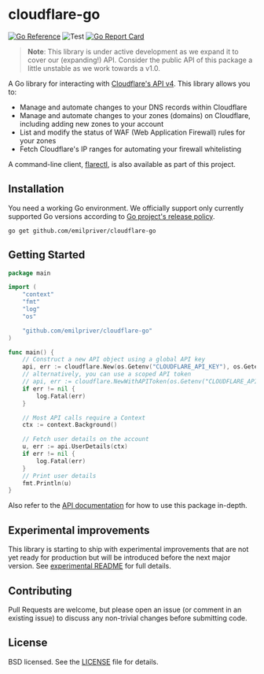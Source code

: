 # cloudflare-go

[![Go Reference](https://pkg.go.dev/badge/github.com/emilpriver/cloudflare-go.svg)](https://pkg.go.dev/github.com/emilpriver/cloudflare-go)
![Test](https://github.com/emilpriver/cloudflare-go/workflows/Test/badge.svg)
[![Go Report Card](https://goreportcard.com/badge/github.com/emilpriver/cloudflare-go?style=flat-square)](https://goreportcard.com/report/github.com/emilpriver/cloudflare-go)

> **Note**: This library is under active development as we expand it to cover
> our (expanding!) API. Consider the public API of this package a little
> unstable as we work towards a v1.0.

A Go library for interacting with
[Cloudflare's API v4](https://api.cloudflare.com/). This library allows you to:

- Manage and automate changes to your DNS records within Cloudflare
- Manage and automate changes to your zones (domains) on Cloudflare, including
  adding new zones to your account
- List and modify the status of WAF (Web Application Firewall) rules for your
  zones
- Fetch Cloudflare's IP ranges for automating your firewall whitelisting

A command-line client, [flarectl](cmd/flarectl), is also available as part of
this project.

## Installation

You need a working Go environment. We officially support only currently supported Go versions according to [Go project's release policy](https://go.dev/doc/devel/release#policy).

```
go get github.com/emilpriver/cloudflare-go
```

## Getting Started

```go
package main

import (
	"context"
	"fmt"
	"log"
	"os"

	"github.com/emilpriver/cloudflare-go"
)

func main() {
	// Construct a new API object using a global API key
	api, err := cloudflare.New(os.Getenv("CLOUDFLARE_API_KEY"), os.Getenv("CLOUDFLARE_API_EMAIL"))
	// alternatively, you can use a scoped API token
	// api, err := cloudflare.NewWithAPIToken(os.Getenv("CLOUDFLARE_API_TOKEN"))
	if err != nil {
		log.Fatal(err)
	}

	// Most API calls require a Context
	ctx := context.Background()

	// Fetch user details on the account
	u, err := api.UserDetails(ctx)
	if err != nil {
		log.Fatal(err)
	}
	// Print user details
	fmt.Println(u)
}
```

Also refer to the
[API documentation](https://pkg.go.dev/github.com/emilpriver/cloudflare-go) for
how to use this package in-depth.

## Experimental improvements

This library is starting to ship with experimental improvements that are not yet
ready for production but will be introduced before the next major version. See
[experimental README](/docs/experimental.md) for full details.

## Contributing

Pull Requests are welcome, but please open an issue (or comment in an existing
issue) to discuss any non-trivial changes before submitting code.

## License

BSD licensed. See the [LICENSE](LICENSE) file for details.
